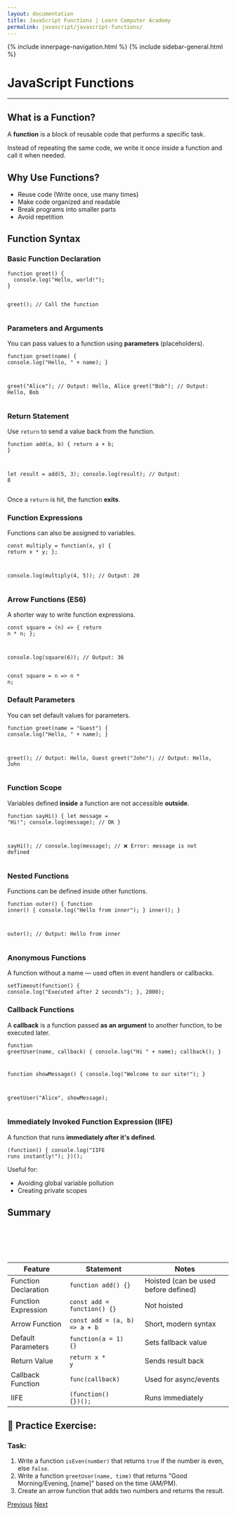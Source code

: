 ```yaml
---
layout: documentation
title: JavaScript Functions | Learn Computer Academy
permalink: javascript/javascript-functions/
---
```

<div class="loader">
{% include innerpage-navigation.html %}
{% include sidebar-general.html %}
            <div class="page-content">
                <div class="content-wrapper">
                    <div class="row">
                        <div class="col-md-9 content">
                            <!-- Your content goes started here -->
                            <div class="doc-content">
                                <h1>JavaScript Functions</h1>
                                <hr>
                                <h2>What is a Function?</h2>
                                <p>A <strong>function</strong> is a block of reusable code that performs a specific task.</p>
                                <p>Instead of repeating the same code, we write it once inside a function and call it when needed.</p>
                                <h2>Why Use Functions?</h2>
                                <ul>
                                    <li>Reuse code (Write once, use many times)</li>
                                    <li>Make code organized and readable</li>
                                    <li>Break programs into smaller parts</li>
                                    <li>Avoid repetition</li>    
                                </ul>
                                <h2>Function Syntax</h2>
                                <h3>Basic Function Declaration</h3>
                                <pre class="snippet"><code class="js">function greet() {
  console.log("Hello, world!");
}

greet(); // Call the function</code></pre>
                                <h3>Parameters and Arguments</h3>
                                <p>You can pass values to a function using <strong>parameters</strong> (placeholders).</p>
                                <pre class="snippet"><code class="js">function greet(name) {
  console.log("Hello, " + name);
}

greet("Alice"); // Output: Hello, Alice
greet("Bob");   // Output: Hello, Bob</code></pre>
                                <h3>Return Statement</h3>
                                <p>Use <code>return</code> to send a value back from the function.</p>
                                <pre class="snippet"><code class="js">function add(a, b) {
  return a + b;
}

let result = add(5, 3);
console.log(result); // Output: 8</code></pre>
                                <p>Once a <code>return</code> is hit, the function <strong>exits</strong>.</p>
                                <h3>Function Expressions</h3>
                                <p>Functions can also be assigned to variables.</p>
                                <pre class="snippet"><code class="js">const multiply = function(x, y) {
  return x * y;
};

console.log(multiply(4, 5)); // Output: 20</code></pre>
                                <h3>Arrow Functions (ES6)</h3>
                                <p>A shorter way to write function expressions.</p>
                                <pre class="snippet"><code class="js">const square = (n) => {
  return n * n;
};

console.log(square(6)); // Output: 36</code></pre>
                                <pre class="snippet"><code class="js">const square = n => n * n;</code></pre>
                                <h3>Default Parameters</h3>
                                <p>You can set default values for parameters.</p>
                                <pre class="snippet"><code class="js">function greet(name = "Guest") {
  console.log("Hello, " + name);
}

greet();        // Output: Hello, Guest
greet("John");  // Output: Hello, John</code></pre>
                                <h3>Function Scope</h3>
                                <p>Variables defined <strong>inside</strong> a function are not accessible <strong>outside</strong>.</p>
                                <pre class="snippet"><code class="js">function sayHi() {
  let message = "Hi!";
  console.log(message);  // OK
}

sayHi();
// console.log(message); // ❌ Error: message is not defined</code></pre>
                                <h3>Nested Functions</h3>
                                <p>Functions can be defined inside other functions.</p>
                                <pre class="snippet"><code class="js">function outer() {
  function inner() {
    console.log("Hello from inner");
  }
  inner();
}

outer(); // Output: Hello from inner</code></pre>
                                <h3>Anonymous Functions</h3>
                                <p>A function without a name — used often in event handlers or callbacks.</p>
                                <pre class="snippet"><code class="js">setTimeout(function() {
  console.log("Executed after 2 seconds");
}, 2000);</code></pre>
                                <h3>Callback Functions</h3>
                                <p>A <strong>callback</strong> is a function passed <strong>as an argument</strong> to another function, to be executed later.</p>
                                <pre class="snippet"><code class="js">function greetUser(name, callback) {
  console.log("Hi " + name);
  callback();
}
                                
function showMessage() {
  console.log("Welcome to our site!");
}

greetUser("Alice", showMessage);</code></pre>
                                <h3>Immediately Invoked Function Expression (IIFE)</h3>
                                <p>A function that runs <strong>immediately after it's defined</strong>.</p>
                                <pre class="snippet"><code class="js">(function() {
  console.log("IIFE runs instantly!");
})();</code></pre>
                                <p>Useful for:</p>
                                <ul>
                                  <li>Avoiding global variable pollution</li>
                                  <li>Creating private scopes</li>
                                </ul>
                                <h2>Summary</h2>
                                <table class="table table-striped table-bordered">
                                    <thead class="thead-shades">
                                        <tr>
                                            <th scope="col">Feature</th>
                                            <th scope="col">Statement</th>
                                            <th scope="col">Notes</th>
                                        </tr>
                                    </thead>
                                    <tbody>
                                        <tr>
                                            <td scope="row">Function Declaration</td>
                                            <td><code>function add() {}</code></td>
                                            <td>Hoisted (can be used before defined)</td>
                                        </tr>
                                        <tr>
                                            <td scope="row">Function Expression</td>
                                            <td><code>const add = function() {}</code></td>
                                            <td>Not hoisted</td>
                                        </tr>  
                                        <tr>
                                            <td scope="row">Arrow Function</td>
                                            <td><code>const add = (a, b) => a + b</code></td>
                                            <td>Short, modern syntax</td>
                                        </tr> 
                                        <tr>
                                            <td scope="row">Default Parameters</td>
                                            <td><code>function(a = 1) {}</code></td>
                                            <td>Sets fallback value</td>
                                        </tr>                                         
                                        <tr>
                                            <td scope="row">Return Value</td>
                                            <td><code>return x * y</code></td>
                                            <td>Sends result back</td>
                                        </tr>                                        
                                        <tr>
                                            <td scope="row">Callback Function</td>
                                            <td><code>func(callback)</code></td>
                                            <td>Used for async/events</td>
                                        </tr> 
                                        <tr>
                                            <td scope="row">IIFE</td>
                                            <td><code>(function() {})();</code></td>
                                            <td>Runs immediately</td>
                                        </tr>                                         
                                    </tbody>
                                </table>
                                <h2>🧪 Practice Exercise:</h2>
                                <h3>Task:</h3>
                                <ol>
                                    <li>Write a function <code>isEven(number)</code> that returns <code>true</code> if the number is even, else <code>false</code>.</li>
                                    <li>Write a function <code>greetUser(name, time)</code> that returns "Good Morning/Evening, [name]" based on the time (AM/PM).</li>
                                    <li>Create an arrow function that adds two numbers and returns the result.</li>
                                </ol>
                            <!-- /.Your content goes ends here -->
                            <div class="footer-btn d-flex justify-content-between">
                                <a href="/javascript/javascript-basics" class="btn"><i class="fas fa-arrow-circle-left"></i>Previous</a>
                                <a href="/javascript/" class="btn">Next<i class="fas fa-arrow-circle-right"></i></a>
                            </div>
                            <!-- /.End of footer button -->
                        </div>
                        <!-- Right Sidebar Start-->
                        <?php include './includes/right-sidebar-innerpage.php'; ?>
                        <!-- Right-Sidebar End -->
                    </div>
                </div>



